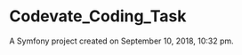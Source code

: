 Codevate_Coding_Task
====================

A Symfony project created on September 10, 2018, 10:32 pm.
